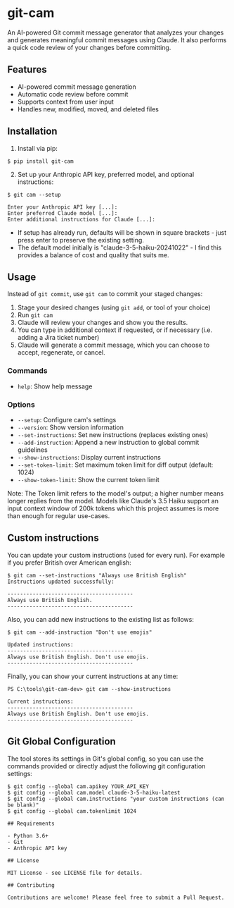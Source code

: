 # git-cam

An AI-powered Git commit message generator that analyzes your changes and generates meaningful commit messages using Claude. It also performs a quick code review of your changes before committing.

## Features

- AI-powered commit message generation
- Automatic code review before commit
- Supports context from user input
- Handles new, modified, moved, and deleted files

## Installation

1. Install via pip:

```
$ pip install git-cam
```

2. Set up your Anthropic API key, preferred model, and optional instructions:

```
$ git cam --setup

Enter your Anthropic API key [...]:
Enter preferred Claude model [...]:
Enter additional instructions for Claude [...]:
```

- If setup has already run, defaults will be shown in square brackets - just press enter to preserve the existing setting.
- The default model initially is "claude-3-5-haiku-20241022" - I find this provides a balance of cost and quality that suits me.

## Usage

Instead of `git commit`, use `git cam` to commit your staged changes:

1. Stage your desired changes (using `git add`, or tool of your choice)
2. Run `git cam`
3. Claude will review your changes and show you the results.
4. You can type in additional context if requested, or if necessary (i.e. adding a Jira ticket number)
5. Claude  will generate a commit message, which you can choose to accept, regenerate, or cancel.

### Commands

- `help`: Show help message

### Options

- `--setup`: Configure cam's settings
- `--version`: Show version information
- `--set-instructions`: Set new instructions (replaces existing ones)
- `--add-instruction`: Append a new instruction to global commit guidelines
- `--show-instructions`: Display current instructions
- `--set-token-limit`: Set maximum token limit for diff output (default: 1024)
- `--show-token-limit`: Show the current token limit

Note: The Token limit refers to the model's output; a higher number means longer replies from the model. Models like Claude's 3.5 Haiku support an input context window of 200k tokens which this project assumes is more than enough for regular use-cases.

## Custom instructions

You can update your custom instructions (used for every run). For example if you prefer British over American english:

```
$ git cam --set-instructions "Always use British English"
Instructions updated successfully:

----------------------------------------
Always use British English.
----------------------------------------
```

Also, you can add new instructions to the existing list as follows:

```
$ git cam --add-instruction "Don't use emojis"

Updated instructions: 
----------------------------------------
Always use British English. Don't use emojis.
----------------------------------------
```


Finally, you can show your current instructions at any time:
```
PS C:\tools\git-cam-dev> git cam --show-instructions

Current instructions:
----------------------------------------
Always use British English. Don't use emojis.
----------------------------------------
```

## Git Global Configuration

The tool stores its settings in Git's global config, so you can use the commands provided or directly adjust the following git configuration settings:

```
$ git config --global cam.apikey YOUR_API_KEY
$ git config --global cam.model claude-3-5-haiku-latest
$ git config --global cam.instructions "your custom instructions (can be blank)"
$ git config --global cam.tokenlimit 1024

## Requirements

- Python 3.6+
- Git
- Anthropic API key

## License

MIT License - see LICENSE file for details.

## Contributing

Contributions are welcome! Please feel free to submit a Pull Request.

